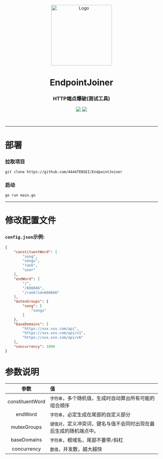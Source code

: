 <p align="center"><img src="https://testingcf.jsdelivr.net/gh/4444TENSEI/CDN/img/avatar/AngelDog/AngelDog-rounded.png" alt="Logo"
    width="200" height="200"/></p>
<h1 align="center">EndpointJoiner</h1>
<h3 align="center">HTTP端点爆破(测试工具)</h3>
<p align="center">
    <img src="https://img.shields.io/badge/Go-00ADD8?style=for-the-badge&logo=go&logoColor=white" />
    <img src="https://img.shields.io/badge/json-5E5C5C?style=for-the-badge&logo=json&logoColor=white" />
</p>


<br/>



<hr/>

# 部署

### 拉取项目

```
git clone https://github.com/4444TENSEI/EndpointJoiner
```

### 启动

```
go run main.go
```



<hr/>

# 修改配置文件

### `config.json`示例:

```json
{
    "constituentWord": [
        "song",
        "songs",
        "rank",
        "user"
    ],
    "endWord": [
        "/",
        "/666666",
        "/rank?id=666666"
    ],
    "mutexGroups": {
        "song": [
            "songs"
        ]
    },
    "baseDomains": [
        "https://xxx.xxx.com/api",
        "https://xxx.xxx.com/api/v1",
        "https://xxx.xxx.com/api/v6"
    ],
    "concurrency": 1000
}
```

# 参数说明

|       参数       | 值                                                           |
| :--------------: | :----------------------------------------------------------- |
|      constituentWord      | `字符串`，多个随机值，生成时自动算出所有可能的组合顺序 |
|   endWord   | `字符串`，必定生成在尾部的自定义部分 |
| mutexGroups | `键值对`，定义冲突词，键名与值不会同时出现在最后生成的随机端点中。 |
|     baseDomains     | `字符串`，根域名，尾部不要带``/``斜杠 |
| concurrency | `数值`，并发数，越大越快 |
